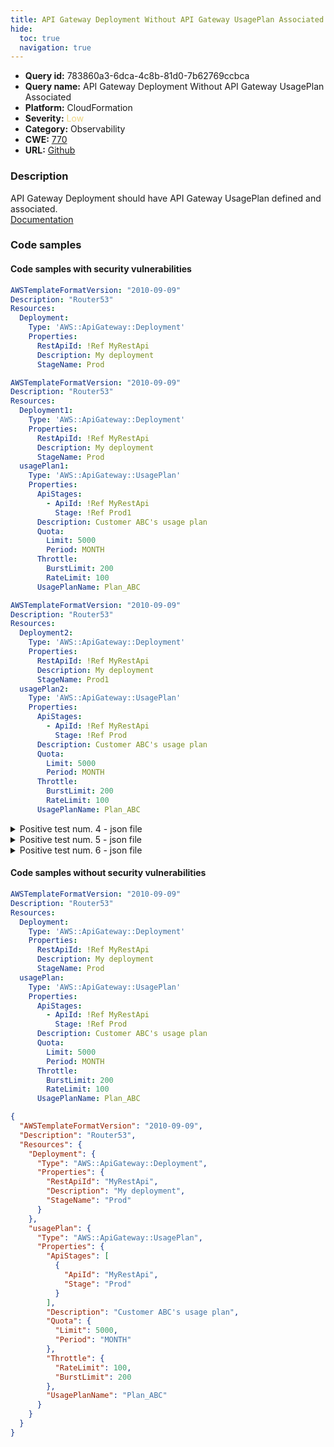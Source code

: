 ```yaml
---
title: API Gateway Deployment Without API Gateway UsagePlan Associated
hide:
  toc: true
  navigation: true
---
```


<style>
  .highlight .hll {
    background-color: #ff171742;
  }
  .md-content {
    max-width: 1100px;
    margin: 0 auto;
  }
</style>

-   **Query id:** 783860a3-6dca-4c8b-81d0-7b62769ccbca
-   **Query name:** API Gateway Deployment Without API Gateway UsagePlan Associated
-   **Platform:** CloudFormation
-   **Severity:** <span style="color:#edd57e">Low</span>
-   **Category:** Observability
-   **CWE:** <a href="https://cwe.mitre.org/data/definitions/770.html" onclick="newWindowOpenerSafe(event, 'https://cwe.mitre.org/data/definitions/770.html')">770</a>
-   **URL:** [Github](https://github.com/Checkmarx/kics/tree/master/assets/queries/cloudFormation/aws/api_gateway_deployment_without_api_gateway_usage_plan_associated)

### Description
API Gateway Deployment should have API Gateway UsagePlan defined and associated.<br>
[Documentation](https://docs.aws.amazon.com/AWSCloudFormation/latest/UserGuide/aws-resource-apigateway-deployment.html)

### Code samples
#### Code samples with security vulnerabilities
```yaml title="Positive test num. 1 - yaml file" hl_lines="4"
AWSTemplateFormatVersion: "2010-09-09"
Description: "Router53"
Resources:
  Deployment:
    Type: 'AWS::ApiGateway::Deployment'
    Properties:
      RestApiId: !Ref MyRestApi
      Description: My deployment
      StageName: Prod


```
```yaml title="Positive test num. 2 - yaml file" hl_lines="4"
AWSTemplateFormatVersion: "2010-09-09"
Description: "Router53"
Resources:
  Deployment1:
    Type: 'AWS::ApiGateway::Deployment'
    Properties:
      RestApiId: !Ref MyRestApi
      Description: My deployment
      StageName: Prod
  usagePlan1:
    Type: 'AWS::ApiGateway::UsagePlan'
    Properties:
      ApiStages:
        - ApiId: !Ref MyRestApi
          Stage: !Ref Prod1
      Description: Customer ABC's usage plan
      Quota:
        Limit: 5000
        Period: MONTH
      Throttle:
        BurstLimit: 200
        RateLimit: 100
      UsagePlanName: Plan_ABC


```
```yaml title="Positive test num. 3 - yaml file" hl_lines="4"
AWSTemplateFormatVersion: "2010-09-09"
Description: "Router53"
Resources:
  Deployment2:
    Type: 'AWS::ApiGateway::Deployment'
    Properties:
      RestApiId: !Ref MyRestApi
      Description: My deployment
      StageName: Prod1
  usagePlan2:
    Type: 'AWS::ApiGateway::UsagePlan'
    Properties:
      ApiStages:
        - ApiId: !Ref MyRestApi
          Stage: !Ref Prod
      Description: Customer ABC's usage plan
      Quota:
        Limit: 5000
        Period: MONTH
      Throttle:
        BurstLimit: 200
        RateLimit: 100
      UsagePlanName: Plan_ABC

```
<details><summary>Positive test num. 4 - json file</summary>

```json hl_lines="5"
{
  "AWSTemplateFormatVersion": "2010-09-09",
  "Description": "Router53",
  "Resources": {
    "Deployment": {
      "Type": "AWS::ApiGateway::Deployment",
      "Properties": {
        "StageName": "Prod",
        "RestApiId": "MyRestApi",
        "Description": "My deployment"
      }
    }
  }
}

```
</details>
<details><summary>Positive test num. 5 - json file</summary>

```json hl_lines="5"
{
  "AWSTemplateFormatVersion": "2010-09-09",
  "Description": "Router53",
  "Resources": {
    "Deployment1": {
      "Properties": {
        "RestApiId": "MyRestApi",
        "Description": "My deployment",
        "StageName": "Prod"
      },
      "Type": "AWS::ApiGateway::Deployment"
    },
    "usagePlan1": {
      "Properties": {
        "Quota": {
          "Limit": 5000,
          "Period": "MONTH"
        },
        "Throttle": {
          "BurstLimit": 200,
          "RateLimit": 100
        },
        "UsagePlanName": "Plan_ABC",
        "ApiStages": [
          {
            "ApiId": "MyRestApi",
            "Stage": "Prod1"
          }
        ],
        "Description": "Customer ABC's usage plan"
      },
      "Type": "AWS::ApiGateway::UsagePlan"
    }
  }
}

```
</details>
<details><summary>Positive test num. 6 - json file</summary>

```json hl_lines="5"
{
  "AWSTemplateFormatVersion": "2010-09-09",
  "Description": "Router53",
  "Resources": {
    "Deployment2": {
      "Type": "AWS::ApiGateway::Deployment",
      "Properties": {
        "RestApiId": "MyRestApi",
        "Description": "My deployment",
        "StageName": "Prod1"
      }
    },
    "usagePlan2": {
      "Type": "AWS::ApiGateway::UsagePlan",
      "Properties": {
        "ApiStages": [
          {
            "ApiId": "MyRestApi",
            "Stage": "Prod"
          }
        ],
        "Description": "Customer ABC's usage plan",
        "Quota": {
          "Limit": 5000,
          "Period": "MONTH"
        },
        "Throttle": {
          "BurstLimit": 200,
          "RateLimit": 100
        },
        "UsagePlanName": "Plan_ABC"
      }
    }
  }
}

```
</details>


#### Code samples without security vulnerabilities
```yaml title="Negative test num. 1 - yaml file"
AWSTemplateFormatVersion: "2010-09-09"
Description: "Router53"
Resources:
  Deployment:
    Type: 'AWS::ApiGateway::Deployment'
    Properties:
      RestApiId: !Ref MyRestApi
      Description: My deployment
      StageName: Prod
  usagePlan:
    Type: 'AWS::ApiGateway::UsagePlan'
    Properties:
      ApiStages:
        - ApiId: !Ref MyRestApi
          Stage: !Ref Prod
      Description: Customer ABC's usage plan
      Quota:
        Limit: 5000
        Period: MONTH
      Throttle:
        BurstLimit: 200
        RateLimit: 100
      UsagePlanName: Plan_ABC
```
```json title="Negative test num. 2 - json file"
{
  "AWSTemplateFormatVersion": "2010-09-09",
  "Description": "Router53",
  "Resources": {
    "Deployment": {
      "Type": "AWS::ApiGateway::Deployment",
      "Properties": {
        "RestApiId": "MyRestApi",
        "Description": "My deployment",
        "StageName": "Prod"
      }
    },
    "usagePlan": {
      "Type": "AWS::ApiGateway::UsagePlan",
      "Properties": {
        "ApiStages": [
          {
            "ApiId": "MyRestApi",
            "Stage": "Prod"
          }
        ],
        "Description": "Customer ABC's usage plan",
        "Quota": {
          "Limit": 5000,
          "Period": "MONTH"
        },
        "Throttle": {
          "RateLimit": 100,
          "BurstLimit": 200
        },
        "UsagePlanName": "Plan_ABC"
      }
    }
  }
}

```
